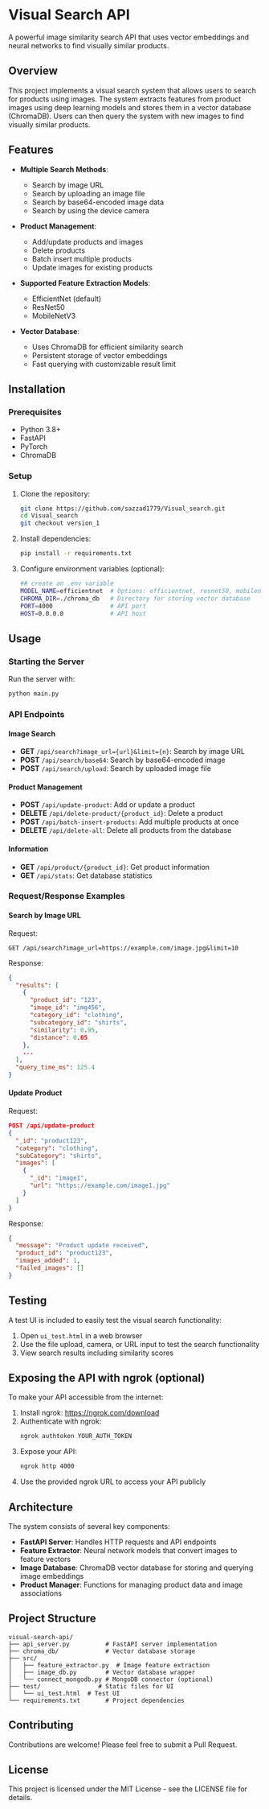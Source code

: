 # Visual Search API

A powerful image similarity search API that uses vector embeddings and neural networks to find visually similar products.

## Overview

This project implements a visual search system that allows users to search for products using images. The system extracts features from product images using deep learning models and stores them in a vector database (ChromaDB). Users can then query the system with new images to find visually similar products.

## Features

- **Multiple Search Methods**: 
  - Search by image URL
  - Search by uploading an image file
  - Search by base64-encoded image data
  - Search by using the device camera
  
- **Product Management**:
  - Add/update products and images
  - Delete products
  - Batch insert multiple products
  - Update images for existing products
  
- **Supported Feature Extraction Models**:
  - EfficientNet (default)
  - ResNet50
  - MobileNetV3
  
- **Vector Database**:
  - Uses ChromaDB for efficient similarity search
  - Persistent storage of vector embeddings
  - Fast querying with customizable result limit

## Installation

### Prerequisites

- Python 3.8+
- FastAPI
- PyTorch
- ChromaDB

### Setup

1. Clone the repository:
   ```bash
   git clone https://github.com/sazzad1779/Visual_search.git
   cd Visual_search
   git checkout version_1
   ```

2. Install dependencies:
   ```bash
   pip install -r requirements.txt
   ```

3. Configure environment variables (optional):
   ```bash
   ## create an .env variable
   MODEL_NAME=efficientnet  # Options: efficientnet, resnet50, mobilenet
   CHROMA_DIR=./chroma_db   # Directory for storing vector database
   PORT=4000                # API port
   HOST=0.0.0.0             # API host
   ```

## Usage

### Starting the Server

Run the server with:

```bash
python main.py
```

### API Endpoints

#### Image Search

- **GET** `/api/search?image_url={url}&limit={n}`: Search by image URL
- **POST** `/api/search/base64`: Search by base64-encoded image
- **POST** `/api/search/upload`: Search by uploaded image file

#### Product Management

- **POST** `/api/update-product`: Add or update a product
- **DELETE** `/api/delete-product/{product_id}`: Delete a product
- **POST** `/api/batch-insert-products`: Add multiple products at once
- **DELETE** `/api/delete-all`: Delete all products from the database

#### Information

- **GET** `/api/product/{product_id}`: Get product information
- **GET** `/api/stats`: Get database statistics

### Request/Response Examples

#### Search by Image URL

Request:
```
GET /api/search?image_url=https://example.com/image.jpg&limit=10
```

Response:
```json
{
  "results": [
    {
      "product_id": "123",
      "image_id": "img456",
      "category_id": "clothing",
      "subcategory_id": "shirts",
      "similarity": 0.95,
      "distance": 0.05
    },
    ...
  ],
  "query_time_ms": 125.4
}
```

#### Update Product

Request:
```json
POST /api/update-product
{
  "_id": "product123",
  "category": "clothing",
  "subCategory": "shirts",
  "images": [
    {
      "_id": "image1",
      "url": "https://example.com/image1.jpg"
    }
  ]
}
```

Response:
```json
{
  "message": "Product update received",
  "product_id": "product123",
  "images_added": 1,
  "failed_images": []
}
```

## Testing

A test UI is included to easily test the visual search functionality:

1. Open `ui_test.html` in a web browser
2. Use the file upload, camera, or URL input to test the search functionality
3. View search results including similarity scores

## Exposing the API with ngrok (optional)

To make your API accessible from the internet:

1. Install ngrok: https://ngrok.com/download
2. Authenticate with ngrok:
   ```bash
   ngrok authtoken YOUR_AUTH_TOKEN
   ```
3. Expose your API:
   ```bash
   ngrok http 4000
   ```
4. Use the provided ngrok URL to access your API publicly

## Architecture

The system consists of several key components:

- **FastAPI Server**: Handles HTTP requests and API endpoints
- **Feature Extractor**: Neural network models that convert images to feature vectors
- **Image Database**: ChromaDB vector database for storing and querying image embeddings
- **Product Manager**: Functions for managing product data and image associations

## Project Structure

```
visual-search-api/
├── api_server.py          # FastAPI server implementation
├── chroma_db/             # Vector database storage
├── src/
│   ├── feature_extractor.py  # Image feature extraction
│   ├── image_db.py        # Vector database wrapper
│   └── connect_mongodb.py # MongoDB connector (optional)
├── test/                # Static files for UI
│   └── ui_test.html  # Test UI
└── requirements.txt       # Project dependencies
```

## Contributing

Contributions are welcome! Please feel free to submit a Pull Request.

## License

This project is licensed under the MIT License - see the LICENSE file for details.
